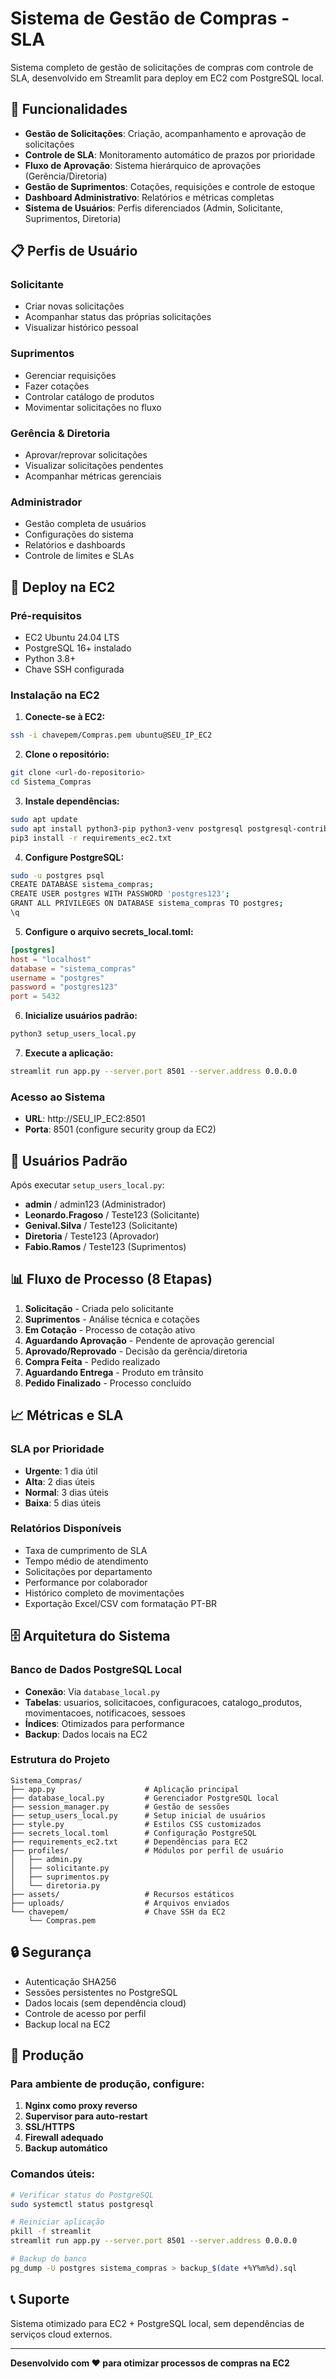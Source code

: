 # Sistema de Gestão de Compras - SLA

Sistema completo de gestão de solicitações de compras com controle de SLA, desenvolvido em Streamlit para deploy em EC2 com PostgreSQL local.

## 🚀 Funcionalidades

- **Gestão de Solicitações**: Criação, acompanhamento e aprovação de solicitações
- **Controle de SLA**: Monitoramento automático de prazos por prioridade
- **Fluxo de Aprovação**: Sistema hierárquico de aprovações (Gerência/Diretoria)
- **Gestão de Suprimentos**: Cotações, requisições e controle de estoque
- **Dashboard Administrativo**: Relatórios e métricas completas
- **Sistema de Usuários**: Perfis diferenciados (Admin, Solicitante, Suprimentos, Diretoria)

## 📋 Perfis de Usuário

### Solicitante
- Criar novas solicitações
- Acompanhar status das próprias solicitações
- Visualizar histórico pessoal

### Suprimentos
- Gerenciar requisições
- Fazer cotações
- Controlar catálogo de produtos
- Movimentar solicitações no fluxo

### Gerência & Diretoria
- Aprovar/reprovar solicitações
- Visualizar solicitações pendentes
- Acompanhar métricas gerenciais

### Administrador
- Gestão completa de usuários
- Configurações do sistema
- Relatórios e dashboards
- Controle de limites e SLAs

## 🔧 Deploy na EC2

### Pré-requisitos
- EC2 Ubuntu 24.04 LTS
- PostgreSQL 16+ instalado
- Python 3.8+
- Chave SSH configurada

### Instalação na EC2

1. **Conecte-se à EC2:**
```bash
ssh -i chavepem/Compras.pem ubuntu@SEU_IP_EC2
```

2. **Clone o repositório:**
```bash
git clone <url-do-repositorio>
cd Sistema_Compras
```

3. **Instale dependências:**
```bash
sudo apt update
sudo apt install python3-pip python3-venv postgresql postgresql-contrib
pip3 install -r requirements_ec2.txt
```

4. **Configure PostgreSQL:**
```bash
sudo -u postgres psql
CREATE DATABASE sistema_compras;
CREATE USER postgres WITH PASSWORD 'postgres123';
GRANT ALL PRIVILEGES ON DATABASE sistema_compras TO postgres;
\q
```

5. **Configure o arquivo secrets_local.toml:**
```toml
[postgres]
host = "localhost"
database = "sistema_compras"
username = "postgres"
password = "postgres123"
port = 5432
```

6. **Inicialize usuários padrão:**
```bash
python3 setup_users_local.py
```

7. **Execute a aplicação:**
```bash
streamlit run app.py --server.port 8501 --server.address 0.0.0.0
```

### Acesso ao Sistema

- **URL**: http://SEU_IP_EC2:8501
- **Porta**: 8501 (configure security group da EC2)

## 👥 Usuários Padrão

Após executar `setup_users_local.py`:

- **admin** / admin123 (Administrador)
- **Leonardo.Fragoso** / Teste123 (Solicitante)
- **Genival.Silva** / Teste123 (Solicitante)
- **Diretoria** / Teste123 (Aprovador)
- **Fabio.Ramos** / Teste123 (Suprimentos)

## 📊 Fluxo de Processo (8 Etapas)

1. **Solicitação** - Criada pelo solicitante
2. **Suprimentos** - Análise técnica e cotações
3. **Em Cotação** - Processo de cotação ativo
4. **Aguardando Aprovação** - Pendente de aprovação gerencial
5. **Aprovado/Reprovado** - Decisão da gerência/diretoria
6. **Compra Feita** - Pedido realizado
7. **Aguardando Entrega** - Produto em trânsito
8. **Pedido Finalizado** - Processo concluído

## 📈 Métricas e SLA

### SLA por Prioridade
- **Urgente**: 1 dia útil
- **Alta**: 2 dias úteis
- **Normal**: 3 dias úteis
- **Baixa**: 5 dias úteis

### Relatórios Disponíveis
- Taxa de cumprimento de SLA
- Tempo médio de atendimento
- Solicitações por departamento
- Performance por colaborador
- Histórico completo de movimentações
- Exportação Excel/CSV com formatação PT-BR

## 🗄️ Arquitetura do Sistema

### Banco de Dados PostgreSQL Local
- **Conexão**: Via `database_local.py`
- **Tabelas**: usuarios, solicitacoes, configuracoes, catalogo_produtos, movimentacoes, notificacoes, sessoes
- **Índices**: Otimizados para performance
- **Backup**: Dados locais na EC2

### Estrutura do Projeto
```
Sistema_Compras/
├── app.py                    # Aplicação principal
├── database_local.py         # Gerenciador PostgreSQL local
├── session_manager.py        # Gestão de sessões
├── setup_users_local.py      # Setup inicial de usuários
├── style.py                  # Estilos CSS customizados
├── secrets_local.toml        # Configuração PostgreSQL
├── requirements_ec2.txt      # Dependências para EC2
├── profiles/                 # Módulos por perfil de usuário
│   ├── admin.py
│   ├── solicitante.py
│   ├── suprimentos.py
│   └── diretoria.py
├── assets/                   # Recursos estáticos
├── uploads/                  # Arquivos enviados
└── chavepem/                 # Chave SSH da EC2
    └── Compras.pem
```

## 🔒 Segurança

- Autenticação SHA256
- Sessões persistentes no PostgreSQL
- Dados locais (sem dependência cloud)
- Controle de acesso por perfil
- Backup local na EC2

## 🚀 Produção

### Para ambiente de produção, configure:

1. **Nginx como proxy reverso**
2. **Supervisor para auto-restart**
3. **SSL/HTTPS**
4. **Firewall adequado**
5. **Backup automático**

### Comandos úteis:

```bash
# Verificar status do PostgreSQL
sudo systemctl status postgresql

# Reiniciar aplicação
pkill -f streamlit
streamlit run app.py --server.port 8501 --server.address 0.0.0.0

# Backup do banco
pg_dump -U postgres sistema_compras > backup_$(date +%Y%m%d).sql
```

## 📞 Suporte

Sistema otimizado para EC2 + PostgreSQL local, sem dependências de serviços cloud externos.

---

**Desenvolvido com ❤️ para otimizar processos de compras na EC2**